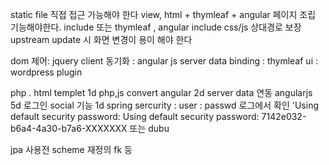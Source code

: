 

static file 직접 접근 가능해야 한다
view, html + thymleaf + angular
페이지 조립 기능해야한다. include 또는 thymleaf , angular include
css/js 상대경로 보장
upstream update 시 화면 변경이 용이 해야 한다

dom 제어:   jquery
client 동기화 : angular js
server data binding : thymleaf
ui : wordpress plugin

php . html templet 1d
php,js convert angular 2d
server data  연동 angularjs 5d
로그인 social 기능 1d
spring sercurity :
user : passwd 로그에서 확인
'Using default security password: Using default security password: 7142e032-b6a4-4a30-b7a6-XXXXXXX
또는 dubu


jpa 사용전
scheme 재정의 fk 등
